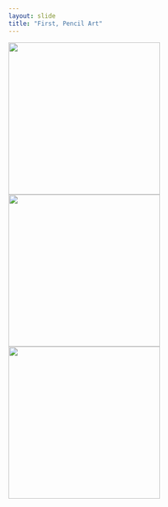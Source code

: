```yaml
---
layout: slide
title: "First, Pencil Art"
---
```

<img src = "https://scontent-ort2-1.cdninstagram.com/v/t51.2885-15/e35/82053017_728056627722784_891892701803862190_n.jpg?_nc_ht=scontent-ort2-1.cdninstagram.com&_nc_cat=104&_nc_ohc=4fGnL0UAd2cAX8d1Qby&oh=365df40a626cca1b821d7d05d26f3056&oe=5EFE8D20" width = 300px height = 300px /> <img src = "https://scontent-ort2-1.cdninstagram.com/v/t51.2885-15/e35/68768771_1820013208144605_6058680076407530023_n.jpg?_nc_ht=scontent-ort2-1.cdninstagram.com&_nc_cat=109&_nc_ohc=wAYIMhfhu9cAX8NnyO5&oh=b6d0eb0612157ee3c4ecc860737a52ed&oe=5F00F62A" width = 300px /> <img src = "https://scontent-ort2-1.cdninstagram.com/v/t51.2885-15/e35/66404346_512509849506436_3342570000758185282_n.jpg?_nc_ht=scontent-ort2-1.cdninstagram.com&_nc_cat=104&_nc_ohc=7hYnnQT2LdsAX_MUau-&oh=6b28162839a3e7554dc6cda7796945e8&oe=5EFEEE50" width = 300px />


